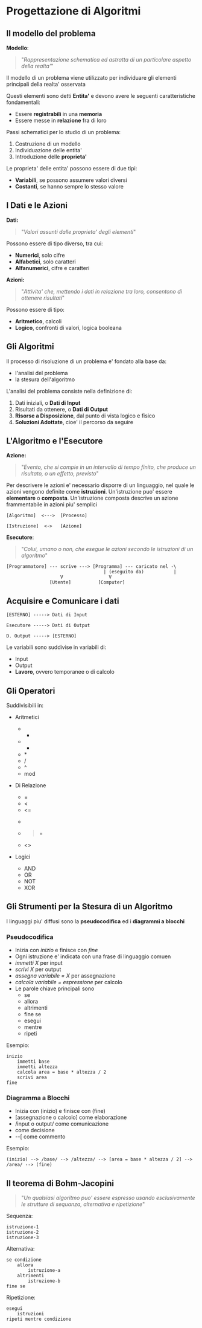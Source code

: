 # Progettazione di Algoritmi

## Il modello del problema

**Modello**:

> "_Rappresentazione schematica ed astratta di un particolare aspetto della realta'_"

Il modello di un problema viene utilizzato per individuare gli elementi principali della realta' osservata

Questi elementi sono detti **Entita'** e devono avere le seguenti caratteristiche fondamentali:

* Essere **registrabili** in una **memoria**
* Essere messe in **relazione** fra di loro

Passi schematici per lo studio di un problema:

1. Costruzione di un modello
2. Individuazione delle entita'
3. Introduzione delle **proprieta'**

Le proprieta' delle entita' possono essere di due tipi:

* **Variabili**, se possono assumere valori diversi
* **Costanti**, se hanno sempre lo stesso valore

## I Dati e le Azioni

**Dati:**

> "_Valori assunti dalle proprieta' degli elementi_"

Possono essere di tipo diverso, tra cui:

* **Numerici**, solo cifre
* **Alfabetici**, solo caratteri
* **Alfanumerici**, cifre e caratteri

**Azioni:**

> "_Attivita' che, mettendo i dati in relazione tra loro, consentono di ottenere risultati_"

Possono essere di tipo:

* **Aritmetico**, calcoli
* **Logico**, confronti di valori, logica booleana

## Gli Algoritmi

Il processo di risoluzione di un problema e' fondato alla base da:

* l'analisi del problema
* la stesura dell'algoritmo

L'analisi del problema consiste nella definizione di:

1. Dati iniziali, o **Dati di Input**
2. Risultati da ottenere, o **Dati di Output**
3. **Risorse a Disposizione**, dal punto di vista logico e fisico
4. **Soluzioni Adottate**, cioe' il percorso da seguire

## L'Algoritmo e l'Esecutore

**Azione:**

> "_Evento, che si compie in un intervallo di tempo finito, che produce un risultato, o un effetto, previsto_"

Per descrivere le azioni e' necessario disporre di un linguaggio, nel quale le azioni vengono definite come **istruzioni**. Un'istruzione puo' essere **elementare** o **composta**. Un'istruzione composta descrive un azione frammentabile in azioni piu' semplici

```
[Algoritmo]  <--->  [Processo]

[Istruzione]  <->   [Azione]
```

**Esecutore**:

> "_Colui, umano o non, che esegue le azioni secondo le istruzioni di un algoritmo_"

```
[Programmatore] --- scrive ---> [Programma] --- caricato nel -\
                                    | (eseguito da)           |
				    V			      V
				[Utente]		  [Computer]
```

## Acquisire e Comunicare i dati

```
[ESTERNO] -----> Dati di Input

Esecutore -----> Dati di Output

D. Output -----> [ESTERNO]
```

Le variabili sono suddivise in variabili di:

* Input
* Output
* **Lavoro**, ovvero temporanee o di calcolo

## Gli Operatori

Suddivisibili in:

* Aritmetici
	* +
	* -
	* \*
	* /
	* ^
	* mod

* Di Relazione
	* =
	* <
	* <=
	* >
	* >=
	* <>

* Logici
	* AND
	* OR
	* NOT
	* XOR

## Gli Strumenti per la Stesura di un Algoritmo

I linguaggi piu' diffusi sono la **pseudocodifica** ed i **diagrammi a blocchi**

### Pseudocodifica

* Inizia con _inizio_ e finisce con _fine_
* Ogni istruzione e' indicata con una frase di linguaggio comuen
* _immetti X_ per input
* _scrivi X_ per output
* _assegna variabile = X_ per assegnazione
* _calcola variabile = espressione_ per calcolo
* Le parole chiave principali sono
	* se
	* allora
	* altrimenti
	* fine se
	* esegui
	* mentre
	* ripeti

Esempio:

```
inizio
	immetti base
	immetti altezza
	calcola area = base * altezza / 2
	scrivi area
fine
```

### Diagramma a Blocchi

* Inizia con (inizio) e finisce con (fine)
* [assegnazione o calcolo] come elaborazione
* /input o output/ come comunicazione
* <condizione> come decisione
* --[ come commento

Esempio:

```
(inizio) --> /base/ --> /altezza/ --> [area = base * altezza / 2] --> /area/ --> (fine)
```

## Il teorema di Bohm-Jacopini

> "_Un qualsiasi algoritmo puo' essere espresso usando esclusivamente le strutture di sequanza, alternativa e ripetizione_"

Sequenza:

```
istruzione-1
istruzione-2
istruzione-3
```

Alternativa:

```
se condizione
	allora
		istruzione-a
	altrimenti
		istruzione-b
fine se
```

Ripetizione:

```
esegui
	istruzioni
ripeti mentre condizione
```
